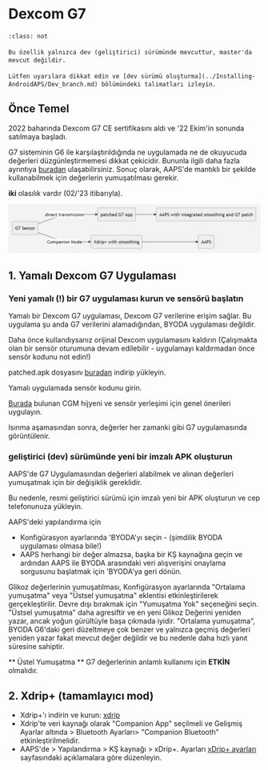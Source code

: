 # Dexcom G7

```{admonition} Only available in dev branch
:class: not

Bu özellik yalnızca dev (geliştirici) sürümünde mevcuttur, master'da mevcut değildir.

Lütfen uyarılara dikkat edin ve [dev sürümü oluşturma](../Installing-AndroidAPS/Dev_branch.md) bölümündeki talimatları izleyin.

```

## Önce Temel

2022 baharında Dexcom G7 CE sertifikasını aldı ve '22 Ekim'in sonunda satılmaya başladı.

G7 sisteminin G6 ile karşılaştırıldığında ne uygulamada ne de okuyucuda değerleri düzgünleştirmemesi dikkat çekicidir. Bununla ilgili daha fazla ayrıntıya [buradan](https://www.dexcom.com/en-us/faqs/why-does-past-cgm-data-look-different-from-past-data-on-receiver-and-follow-app) ulaşabilirsiniz. Sonuç olarak, AAPS'de mantıklı bir şekilde kullanabilmek için değerlerin yumuşatılması gerekir.

**iki** olasılık vardır (02/'23 itibarıyla).

![DexcomG7.md](../images/DexcomG7.png)

## 1.  Yamalı Dexcom G7 Uygulaması

### Yeni yamalı (!) bir G7 uygulaması kurun ve sensörü başlatın

Yamalı bir Dexcom G7 uygulaması, Dexcom G7 verilerine erişim sağlar. Bu uygulama şu anda G7 verilerini alamadığından, BYODA uygulaması değildir.

Daha önce kullandıysanız orijinal Dexcom uygulamasını kaldırın (Çalışmakta olan bir sensör oturumuna devam edilebilir - uygulamayı kaldırmadan önce sensör kodunu not edin!)

patched.apk dosyasını [buradan](https://github.com/authorgambel/g7/releases) indirip yükleyin.

Yamalı uygulamada sensör kodunu girin.

[Burada](../Hardware/GeneralCGMRecommendation.md) bulunan CGM hijyeni ve sensör yerleşimi için genel önerileri uygulayın.

Isınma aşamasından sonra, değerler her zamanki gibi G7 uygulamasında görüntülenir.

### geliştirici (dev) sürümünde yeni bir imzalı APK oluşturun

AAPS'de G7 Uygulamasından değerleri alabilmek ve alınan değerleri yumuşatmak için bir değişiklik gereklidir.

Bu nedenle, resmi geliştirici sürümü için imzalı yeni bir APK oluşturun ve cep telefonunuza yükleyin.

AAPS'deki yapılandırma için
- Konfigürasyon ayarlarında 'BYODA'yı seçin - (şimdilik BYODA uygulaması olmasa bile!)
- AAPS herhangi bir değer almazsa, başka bir KŞ kaynağına geçin ve ardından AAPS ile BYODA arasındaki veri alışverişini onaylama sorgusunu başlatmak için 'BYODA'ya geri dönün.

Glikoz değerlerinin yumuşatılması, Konfigürasyon ayarlarında "Ortalama yumuşatma" veya "Üstsel yumuşatma" eklentisi etkinleştirilerek gerçekleştirilir. Devre dışı bırakmak için "Yumuşatma Yok" seçeneğini seçin. "Üstsel yumuşatma" daha agresiftir ve en yeni Glikoz Değerini yeniden yazar, ancak yoğun gürültüyle başa çıkmada iyidir. "Ortalama yumuşatma", BYODA G6'daki geri düzeltmeye çok benzer ve yalnızca geçmiş değerleri yeniden yazar fakat mevcut değer değildir ve bu nedenle daha hızlı yanıt süresine sahiptir.

** Üstel Yumuşatma ** G7 değerlerinin anlamlı kullanımı için **ETKİN** olmalıdır.

## 2. Xdrip+ (tamamlayıcı mod)

-   Xdrip+'ı indirin ve kurun: [xdrip](https://github.com/NightscoutFoundation/xDrip)
- Xdrip'te veri kaynağı olarak "Companion App" seçilmeli ve Gelişmiş Ayarlar altında > Bluetooth Ayarları> "Companion Bluetooth" etkinleştirilmelidir.
- AAPS'de > Yapılandırma > KŞ kaynağı > xDrip+. Ayarları [xDrip+ ayarları](../Configuration/xdrip.md) sayfasındaki açıklamalara göre düzenleyin. 
